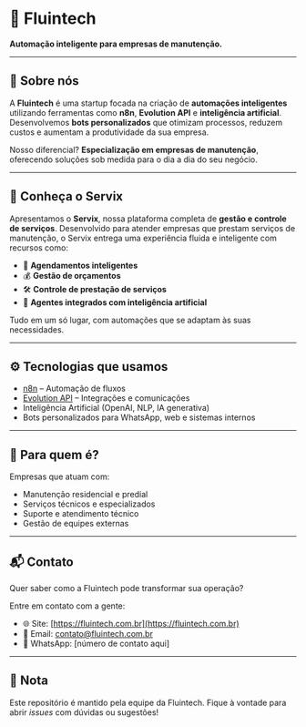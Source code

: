 # 🚀 Fluintech

**Automação inteligente para empresas de manutenção.**

---

## 🧠 Sobre nós

A **Fluintech** é uma startup focada na criação de **automações inteligentes** utilizando ferramentas como **n8n**, **Evolution API** e **inteligência artificial**. Desenvolvemos **bots personalizados** que otimizam processos, reduzem custos e aumentam a produtividade da sua empresa.

Nosso diferencial? **Especialização em empresas de manutenção**, oferecendo soluções sob medida para o dia a dia do seu negócio.

---

## 🔧 Conheça o Servix

Apresentamos o **Servix**, nossa plataforma completa de **gestão e controle de serviços**. Desenvolvido para atender empresas que prestam serviços de manutenção, o Servix entrega uma experiência fluida e inteligente com recursos como:

- 📅 **Agendamentos inteligentes**
- 💰 **Gestão de orçamentos**
- 🛠️ **Controle de prestação de serviços**
- 🤖 **Agentes integrados com inteligência artificial**

Tudo em um só lugar, com automações que se adaptam às suas necessidades.

---

## ⚙️ Tecnologias que usamos

- [n8n](https://n8n.io) – Automação de fluxos
- [Evolution API](https://evolutionapi.com) – Integrações e comunicações
- Inteligência Artificial (OpenAI, NLP, IA generativa)
- Bots personalizados para WhatsApp, web e sistemas internos

---

## 💼 Para quem é?

Empresas que atuam com:

- Manutenção residencial e predial
- Serviços técnicos e especializados
- Suporte e atendimento técnico
- Gestão de equipes externas

---

## 📬 Contato

Quer saber como a Fluintech pode transformar sua operação?

Entre em contato com a gente:

- 🌐 Site: [https://fluintech.com.br](https://fluintech.com.br)
- 📧 Email: contato@fluintech.com.br
- 📱 WhatsApp: [número de contato aqui]

---

## 📌 Nota

Este repositório é mantido pela equipe da Fluintech. Fique à vontade para abrir *issues* com dúvidas ou sugestões!
